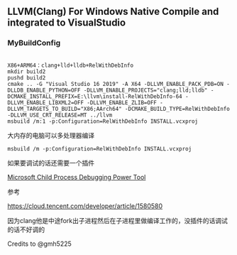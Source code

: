 ## LLVM(Clang) For Windows Native Compile and integrated to VisualStudio   
  
  
### MyBuildConfig

```

X86+ARM64：clang+lld+lldb+RelWithDebInfo
mkdir build2
pushd build2
cmake .. -G "Visual Studio 16 2019" -A X64 -DLLVM_ENABLE_PACK_PDB=ON -DLLDB_ENABLE_PYTHON=OFF -DLLVM_ENABLE_PROJECTS="clang;lld;lldb" -DCMAKE_INSTALL_PREFIX=E:\llvm\install-RelWithDebInfo-64 -DLLVM_ENABLE_LIBXML2=OFF -DLLVM_ENABLE_ZLIB=OFF -DLLVM_TARGETS_TO_BUILD="X86;AArch64" -DCMAKE_BUILD_TYPE=RelWithDebInfo -DLLVM_USE_CRT_RELEASE=MT ../llvm
msbuild /m:1 -p:Configuration=RelWithDebInfo INSTALL.vcxproj 

```

大内存的电脑可以多处理器编译

```
msbuild /m -p:Configuration=RelWithDebInfo INSTALL.vcxproj 

```



如果要调试的话还需要一个插件

 [Microsoft Child Process Debugging Power Tool](https://cloud.tencent.com/developer/tools/blog-entry?target=https%3A%2F%2Fmarketplace.visualstudio.com%2Fitems%3FitemName%3Dvsdbgplat.MicrosoftChildProcessDebuggingPowerTool&source=article&objectId=1580580) 

参考

https://cloud.tencent.com/developer/article/1580580



因为clang他是中途fork出子进程然后在子进程里做编译工作的，没插件的话调试的话不好调的



Credits to @gmh5225









